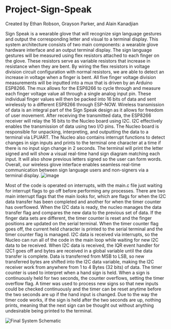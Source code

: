 # Project-Sign-Speak
Created by Ethan Robson, Grayson Parker, and Alain Kanadjian

Sign Speak is a wearable glove that will recognize sign language gestures and output the
corresponding letter and visual to a terminal display. This system architecture consists of two
main components: a wearable glove hardware interface and an output terminal display. The sign
language gestures will be measured using flex resistors attached to each finger on the glove.
These resistors serve as variable resistors that increase in resistance when they are bent. By
wiring the flex resistors in voltage division circuit configuration with normal resistors, we are
able to detect an increase in voltage when a finger is bent. All five finger voltage division
measurements will be inputted into a mux that is driven by an Arduino ESP8266. The mux
allows for the ESP8266 to cycle through and measure each finger voltage value all through a
single analog input pin. These individual finger values will then be packed into 16 bits of data
and sent wirelessly to a different ESP8266 through ESP-NOW. Wireless transmission of data is
an integral part of the Sign Speak design as it allows for freedom of user movement. After
receiving the transmitted data, the ESP8266 receiver will relay the 16 bits to the Nucleo board
using I2C. I2C effectively enables the transmission of data using two I/O pins. The Nucleo board
is responsible for unpacking, interpreting, and outputting the data to a terminal via LPUART. The
Nucleo also contains interrupt functions to detect changes in sign inputs and prints to the
terminal one character at a time if there is no input sign change in 2 seconds. The terminal will
print the letter signed and will show a visual real-time hand sign diagram matching each input. It
will also show previous letters signed so the user can form words. Overall, our wireless glove
interface enables seamless real-time communication between sign language users and
non-signers via a terminal display.
![image](https://github.com/Bunbn/Project-Sign-Speak/assets/75515757/7e0817a3-62c1-4c49-acc6-d9227b8a9ea6)

Most of the code is operated on interrupts, with the main.c file just waiting for interrupt flags to
go off before performing any processes. There are two main interrupt flags that the main looks
for, which are flags for when the I2C data transfer has been completed and another for when the
timer counter has overflowed. When the I2C data is ready, the nucleo manages the data transfer
flag and compares the new data to the previous set of data. If the finger data sets are different, the
timer counter is reset and the finger positions are updated on the serial terminal. When the timer
counter flag goes off, the current held character is printed to the serial terminal and the timer
counter flag is managed.
I2C data is received via interrupts, so the Nucleo can run all of the code in the main loop while
waiting for new I2C data to be received. When I2C data is received, the IQR event handler for
I2C1 goes off and bytes are received in a global variable until the data transfer is complete. Data
is transferred from MSB to LSB, so new transferred bytes are shifted into the I2C data variable,
making the I2C receiver work from anywhere from 1 to 4 Bytes (32 bits) of data.
The timer counter is used to interpret when a hand sign is held. When a sign is continuously held
for two seconds, the counter overflows, setting the timer overflow flag. A timer was used to
process new signs so that new inputs could be checked continuously and the timer can be reset
anytime before the two seconds are up if the hand input is changed. Due to the way the timer
code works, if the sign is held after the two seconds are up, nothing prints, meaning that the next
sign can be thought out without anything undesirable being printed to the terminal.

![Final System Schematic](https://github.com/Bunbn/Project-Sign-Speak/assets/75515757/a93e93fd-4498-46d4-8923-82825fb43b43)
